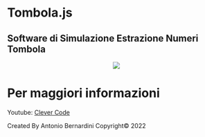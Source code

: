# Tombola.js

## Software di Simulazione Estrazione Numeri Tombola

<p align="center">
  <img src="gif/1.gif"/>
</p>

# Per maggiori informazioni

Youtube: [Clever Code](https://www.youtube.com/c/CleverCode)

Created By Antonio Bernardini Copyright© 2022
